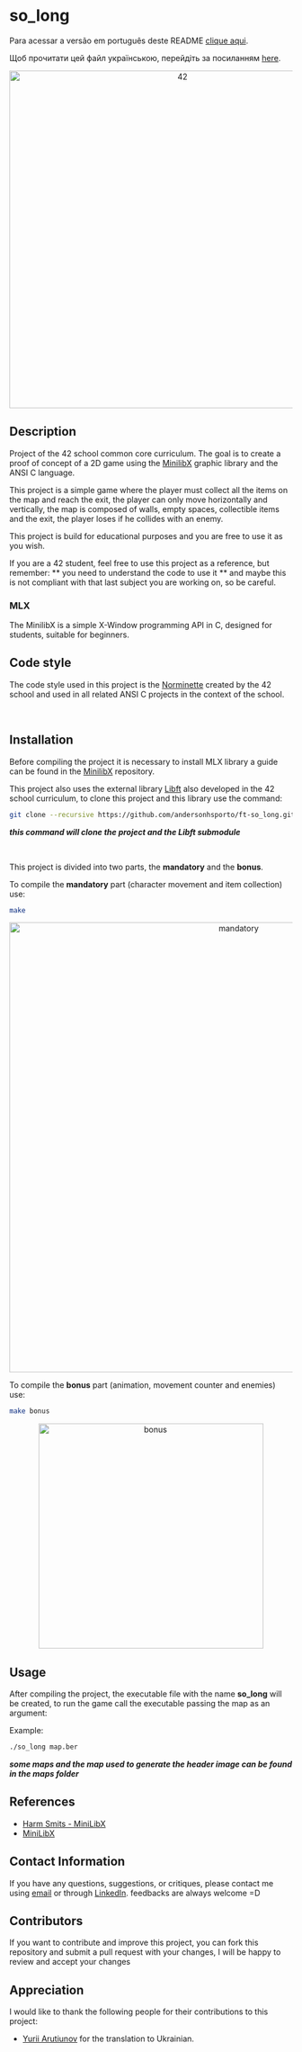 # so_long

Para acessar a versão em português deste README [clique aqui](https://github.com/andersonhsporto/ft-so_long/blob/main/README-pt-br.md).

Щоб прочитати цей файл українською, перейдіть за посиланням [here](https://github.com/andersonhsporto/ft-so_long/blob/main/README-uk.md).

<p align="center">
<img src="https://github.com/andersonhsporto/ft-so_long/blob/main/img/42.png" width="600px" alt="42"/><br>
</p>


## Description

Project of the 42 school common core curriculum. The goal is to create a proof of concept of a 2D game using the [MinilibX](https://github.com/42Paris/minilibx-linux) graphic library and the ANSI C language.

This project is a simple game where the player must collect all the items on the map and reach the exit, the player can only move horizontally and vertically, the map is composed of walls, empty spaces, collectible items and the exit, the player loses if he collides with an enemy.

This project is build for educational purposes and you are free to use it as you wish.

If you are a 42 student, feel free to use this project as a reference, but remember: ** you need to understand the code to use it ** and maybe this is not compliant with that last subject you are working on, so be careful.

### MLX

The MinilibX is a simple X-Window programming API in C, designed for students, suitable for beginners.

## Code style

The code style used in this project is the [Norminette](https://github.com/42School/norminette) 
created by the 42 school and used in all related ANSI C projects in the context of the school.


<br>


## Installation

Before compiling the project it is necessary to install MLX library a guide can be found
in the [MinilibX](https://github.com/42Paris/minilibx-linux) repository.


This project also uses the external library [Libft](https://github.com/andersonhsporto/ft-libft) 
also developed in the 42 school curriculum, to clone this project and this library use the command:

```sh
git clone --recursive https://github.com/andersonhsporto/ft-so_long.git
```

**<em> this command will clone the project and the Libft submodule </em>**


</br>

This project is divided into two parts, the **mandatory** and the **bonus**.


To compile the **mandatory** part (character movement and item collection) use:
```sh
make
```

<p align="center">
<img src="https://github.com/andersonhsporto/ft-so_long/blob/main/img/Peek%2003-11-2021%2000-16.gif" width="800px" alt="mandatory"/><br>
</p>

To compile the **bonus** part (animation, movement counter and enemies) use:

```sh
make bonus
```
<p align="center">
<img src="https://github.com/andersonhsporto/ft-so_long/blob/main/img/Peek%2003-11-2021%2000-23.gif" width="400px" alt="bonus"/><br>
</p>

## Usage

After compiling the project, the executable file with the name **so_long** will be created, to run the game call the executable passing the map as an argument:

Example:

```sh
./so_long map.ber
```
**<em> some maps and the map used to generate the header image can be found in the maps folder </em>**


## References

* [Harm Smits - MiniLibX](https://harm-smits.github.io/42docs/libs/minilibx)
* [MiniLibX](https://github.com/42Paris/minilibx-linux)


## Contact Information

If you have any questions, suggestions, or critiques, please contact me using [email](mailto:anderson.higo2@gmail.com)
or through [LinkedIn](https://www.linkedin.com/in/andersonhsporto/). feedbacks are always welcome =D

## Contributors

If you want to contribute and improve this project, you can fork this repository and submit a pull request with your changes, I will be happy to review and accept your changes

## Appreciation

I would like to thank the following people for their contributions to this project:

* [Yurii Arutiunov](https://github.com/yarutiun) for the translation to Ukrainian.